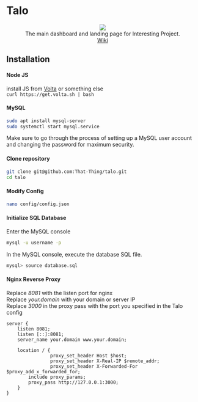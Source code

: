 
# Talo

<p align="center">
  <img src="https://files.catbox.moe/8i6rup.png"><br>
  The main dashboard and landing page for Interesting Project.<br>
  <a href="https://github.com/That-Thing/Talo/wiki">Wiki</a>
</p>

## Installation

#### Node JS
install JS from [Volta](https://volta.sh/) or something else  
`curl https://get.volta.sh | bash`

#### MySQL
```bash
sudo apt install mysql-server
sudo systemctl start mysql.service
```
Make sure to go through the process of setting up a MySQL user account and changing the password for maximum security. 
#### Clone repository

```bash
git clone git@github.com:That-Thing/talo.git
cd talo
```
#### Modify Config
```bash
nano config/config.json
```
#### Initialize SQL Database
Enter the MySQL console
```bash
mysql -u username -p
```
In the MySQL console, execute the database SQL file.
```bash
mysql> source database.sql
```

#### Nginx Reverse Proxy
Replace *8081* with the listen port for nginx  
Replace *your.domain* with your domain or server IP  
Replace *3000* in the proxy pass with the port you specified in the Talo config

```nginx
server {
    listen 8081;
    listen [::]:8081;
    server_name your.domain www.your.domain;

    location / {
                proxy_set_header Host $host;
                proxy_set_header X-Real-IP $remote_addr;
                proxy_set_header X-Forwarded-For $proxy_add_x_forwarded_for;
        include proxy_params;
        proxy_pass http://127.0.0.1:3000;
    }
}
```
